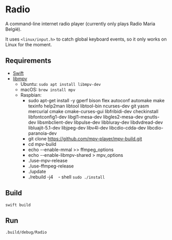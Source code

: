 # Radio
A command-line internet radio player (currently only plays Radio Maria België).

It uses `<linux/input.h>` to catch global keyboard events, so it only works on Linux for the moment.

## Requirements

- [Swift](https://swift.org/download/#releases)
- [libmpv](https://mpv.io)
  - Ubuntu: `sudo apt install libmpv-dev`
  - macOS: `brew install mpv`
  - Raspbian:
    - sudo apt-get install -y gperf bison flex autoconf automake make texinfo help2man libtool libtool-bin ncurses-dev git yasm mercurial cmake cmake-curses-gui libfribidi-dev checkinstall libfontconfig1-dev libgl1-mesa-dev libgles2-mesa-dev gnutls-dev libsmbclient-dev libpulse-dev libbluray-dev libdvdread-dev libluajit-5.1-dev libjpeg-dev libv4l-dev libcdio-cdda-dev libcdio-paranoia-dev
    - git clone https://github.com/mpv-player/mpv-build.git
    - cd mpv-build
    - echo --enable-mmal >> ffmpeg_options
    - echo --enable-libmpv-shared > mpv_options
    - ./use-mpv-release
    - ./use-ffmpeg-release
    - ./update
    - ./rebuild -j4
    - shell `sudo ./install`
## Build

```shell
swift build
```
## Run

```shell
.build/debug/Radio
```
